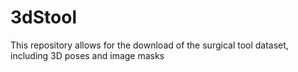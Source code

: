 # 3dStool
This repository allows for the download of the surgical tool dataset, including 3D poses and image masks
